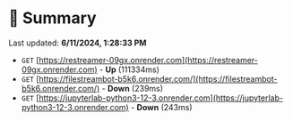 # 📖 Summary
Last updated: **6/11/2024, 1:28:33 PM**

- `GET` [https://restreamer-09gx.onrender.com](https://restreamer-09gx.onrender.com) - **Up** (111334ms)
- `GET` [https://filestreambot-b5k6.onrender.com/](https://filestreambot-b5k6.onrender.com/) - **Down** (239ms)
- `GET` [https://jupyterlab-python3-12-3.onrender.com](https://jupyterlab-python3-12-3.onrender.com) - **Down** (243ms)

